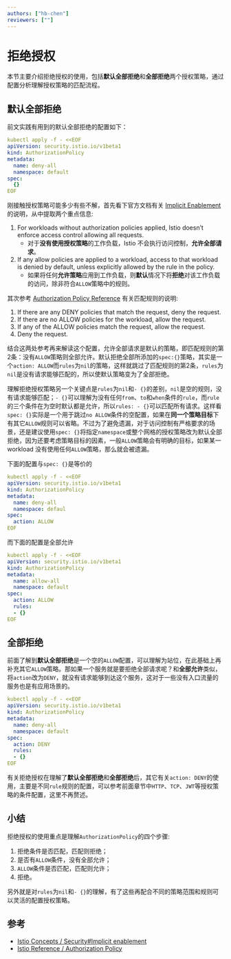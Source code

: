 ```yaml
---
authors: ["hb-chen"]
reviewers: [""]
---
```


# 拒绝授权

本节主要介绍拒绝授权的使用，包括**默认全部拒绝**和**全部拒绝**两个授权策略，通过配置分析理解授权策略的匹配流程。

## 默认全部拒绝

前文实践有用到的默认全部拒绝的配置如下：

```yaml
kubectl apply -f - <<EOF
apiVersion: security.istio.io/v1beta1 
kind: AuthorizationPolicy
metadata:
  name: deny-all
  namespace: default
spec:
  {}
EOF
```

刚接触授权策略可能多少有些不解，首先看下官方文档有关 [Implicit Enablement](https://istio.io/docs/concepts/security/#implicit-enablement) 的说明，从中提取两个重点信息:
1. For workloads without authorization policies applied, Istio doesn’t enforce access control allowing all requests.
    - 对于**没有使用授权策略**的工作负载，Istio 不会执行访问控制，**允许全部请求**。
1. If any allow policies are applied to a workload, access to that workload is denied by default, unless explicitly allowed by the rule in the policy.
    - 如果将任何**允许策略**应用到工作负载，则**默认**情况下将**拒绝**对该工作负载的访问，除非符合`ALLOW`策略中的规则。

其次参考 [Authorization Policy Reference](https://istio.io/docs/reference/config/security/authorization-policy/) 有关匹配规则的说明:
1. If there are any DENY policies that match the request, deny the request.
1. If there are no ALLOW policies for the workload, allow the request.
1. If any of the ALLOW policies match the request, allow the request.
1. Deny the request.

结合这两处参考再来解读这个配置，允许全部请求是默认的策略，即匹配规则的第2条：没有`ALLOW`策略则全部允许。默认拒绝全部所添加的`spec:{}`策略，其实是一个`action: ALLOW`而`rules`为`nil`的策略，这样就跳过了匹配规则的第2条，`rules`为`nil`是没有请求能够匹配的，所以使默认策略变为了全部拒绝。

理解拒绝授权策略另一个关键点是`rules`为`nil`和`- {}`的差别，`nil`是空的规则，没有请求能够匹配；`- {}`可以理解为没有任何`from`、`to`和`when`条件的`rule`，而`rule`的三个条件在为空时默认都是允许，所以`rules: - {}`可以匹配所有请求。这样看`spec: {}`实际是一个用于跳过`no ALLOW`条件的空配置，如果在**同一个策略目标**下有其它`ALLOW`规则可以省略。不过为了避免遗漏，对于访问控制有严格要求的场景，还是建议使用`spec: {}`将指定`namespace`或整个网格的授权策略改为默认全部拒绝，因为还要考虑策略目标的因素，一般`ALLOW`策略会有明确的目标，如果某一 workload 没有使用任何`ALLOW`策略，那么就会被遗漏。

下面的配置与`spec: {}`是等价的

```yaml
kubectl apply -f - <<EOF
apiVersion: security.istio.io/v1beta1 
kind: AuthorizationPolicy
metadata:
  name: deny-all
  namespace: defaul
spec:
  action: ALLOW
EOF
```

而下面的配置是全部允许

```yaml
kubectl apply -f - <<EOF
apiVersion: security.istio.io/v1beta1 
kind: AuthorizationPolicy
metadata:
  name: allow-all
  namespace: default
spec:
  action: ALLOW
  rules:
  - {}
EOF
```

## 全部拒绝

前面了解到**默认全部拒绝**是一个空的`ALLOW`配置，可以理解为站位，在此基础上再补充其它`ALLOW`策略。那如果一个服务就是要拒绝全部请求呢？和**全部允许**类似，将`action`改为`DENY`，就没有请求能够到达这个服务，这对于一些没有入口流量的服务也是有应用场景的。

```yaml
kubectl apply -f - <<EOF
apiVersion: security.istio.io/v1beta1 
kind: AuthorizationPolicy
metadata:
  name: deny-all
  namespace: default
spec:
  action: DENY
  rules:
  - {}
EOF
```

有关拒绝授权在理解了**默认全部拒绝**和**全部拒绝**后，其它有关`action: DENY`的使用，主要是不同`rule`规则的配置，可以参考前面章节中`HTTP`、`TCP`、`JWT`等授权策略的条件配置，这里不再赘述。

## 小结

拒绝授权的使用重点是理解`AuthorizationPolicy`的四个步骤:
1. 拒绝条件是否匹配，匹配则拒绝；
1. 是否有`ALLOW`条件，没有全部允许；
1. `ALLOW`条件是否匹配，匹配则允许；
1. 拒绝。

另外就是对`rules`为`nil`和`- {}`的理解，有了这些再配合不同的策略范围和规则可以灵活的配置授权策略。

## 参考

- [Istio Concepts / Security#Implicit enablement](https://istio.io/docs/concepts/security/#implicit-enablement)
- [Istio Reference / Authorization Policy](https://istio.io/docs/reference/config/security/authorization-policy/)
